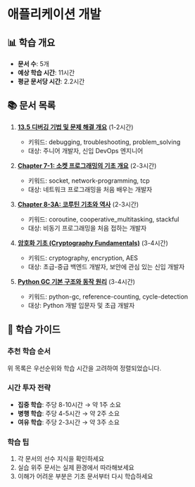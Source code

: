 # 애플리케이션 개발

## 📊 학습 개요

- **문서 수**: 5개
- **예상 학습 시간**: 11시간
- **평균 문서당 시간**: 2.2시간

## 📚 문서 목록

1. **[13.5 디버깅 기법 및 문제 해결 개요](../../../../chapter-12-observability-debugging/13-41-debugging-troubleshooting.md)** (1-2시간)
   - 키워드: debugging, troubleshooting, problem_solving
   - 대상: 주니어 개발자, 신입 DevOps 엔지니어

2. **[Chapter 7-1: 소켓 프로그래밍의 기초 개요](../../docs/cs/guide/chapter-07-network-programming-07-07-01-socket-basics.md)** (2-3시간)
   - 키워드: socket, network-programming, tcp
   - 대상: 네트워크 프로그래밍을 처음 배우는 개발자

3. **[Chapter 8-3A: 코루틴 기초와 역사](../../../../chapter-10-async-programming/08-02-coroutine-fundamentals.md)** (2-3시간)
   - 키워드: coroutine, cooperative_multitasking, stackful
   - 대상: 비동기 프로그래밍을 처음 접하는 개발자

4. **[암호화 기초 (Cryptography Fundamentals)](../../../../chapter-17-security-engineering/15-03-cryptography-fundamentals.md)** (3-4시간)
   - 키워드: cryptography, encryption, AES
   - 대상: 초급-중급 백엔드 개발자, 보안에 관심 있는 신입 개발자

5. **[Python GC 기본 구조와 동작 원리](../../../../chapter-08-memory-allocator-gc/09-05-1-python-gc-fundamentals.md)** (3-4시간)
   - 키워드: python-gc, reference-counting, cycle-detection
   - 대상: Python 개발 입문자 및 초급 개발자


## 🎯 학습 가이드

### 추천 학습 순서
위 목록은 우선순위와 학습 시간을 고려하여 정렬되었습니다.

### 시간 투자 전략
- **집중 학습**: 주당 8-10시간 → 약 1주 소요
- **병행 학습**: 주당 4-5시간 → 약 2주 소요
- **여유 학습**: 주당 2-3시간 → 약 3주 소요

### 학습 팁
1. 각 문서의 선수 지식을 확인하세요
2. 실습 위주 문서는 실제 환경에서 따라해보세요
3. 이해가 어려운 부분은 기초 문서부터 다시 학습하세요
